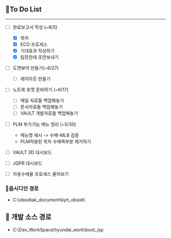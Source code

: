 
## 📌To Do List
---

- [ ] 완료보고서 작성 (~6/5)
	- [x] 목차
	- [x] ECO 프로세스
	- [x] 기대효과 작성하기
	- [x] 팀장한테 초안보내기
- [ ] 도면뷰어 만들기(~6/27)
	- [ ] 레이아웃 만들기
- [ ] 노트북 포맷 준비하기 (~6/17)
	- [ ] 메일 자료들 백업해놓기
	- [ ] 문서자료들 백업해놓기
	- [ ] VAULT 개발자료들 백업해놓기
- [ ] PLM 부가기능 메뉴 정리 (~5/30)
	- 메뉴명 예시 -> 수배-MLB 검증
	- PLM적용된 목차 수배쪽부분 제거하기
- [ ] VAULT 3D 대시보드
- [ ] JQPR 대시보드
- [ ] 자동수배율 프로세스 물어보기




### 🔗옵시디언 경로
- C:\obsidiak_document\kyh_obsidi\


## **🔗** 개발 소스 경로
- C:\Dev_WorkSpace\hyundai_work\boot_jsp
